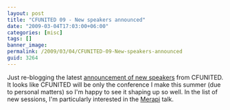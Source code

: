 ```yaml
---
layout: post
title: "CFUNITED 09 - New speakers announced"
date: "2009-03-04T17:03:00+06:00"
categories: [misc]
tags: []
banner_image: 
permalink: /2009/03/04/CFUNITED-09-New-speakers-announced
guid: 3264
---
```


Just re-blogging the latest <a href="http://cfunited.com/blog/index.cfm/2009/3/4/New-speakers-and-topics-announced">announcement of new speakers</a> from CFUNITED. It looks like CFUNITED will be only the conference I make this summer (due to personal matters) so I'm happy to see it shaping up so well. In the list of new sessions, I'm particularly interested in the <a href="http://cfunited.com/go/topics/2009#topic-2076">Merapi</a> talk.